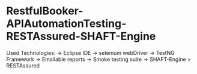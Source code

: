# RestfulBooker-APIAutomationTesting-RESTAssured-SHAFT-Engine

Used Technologies: -> Eclipse IDE -> selenium webDriver -> TestNG Framework -> Emailable reports -> Smoke testing suite -> SHAFT-Engine > RESTAssured
